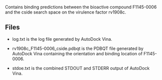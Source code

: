 Contains binding predictions between the bioactive compound F1145-0006 and the cside search space on the virulence factor rv1908c.

## Files

- log.txt is the log file generated by AutoDock Vina.

- rv1908c_F1145-0006_cside.pdbqt is the PDBQT file generated by AutoDock Vina containing the orientation and binding location of F1145-0006.

- stdoe.txt is the combined STDOUT and STDERR output of AutoDock Vina.

